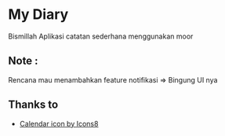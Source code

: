 # My Diary

Bismillah Aplikasi catatan sederhana menggunakan moor

## Note : 

Rencana mau menambahkan feature notifikasi => Bingung UI nya

## Thanks to

- [Calendar icon by Icons8](https://icons8.com)
